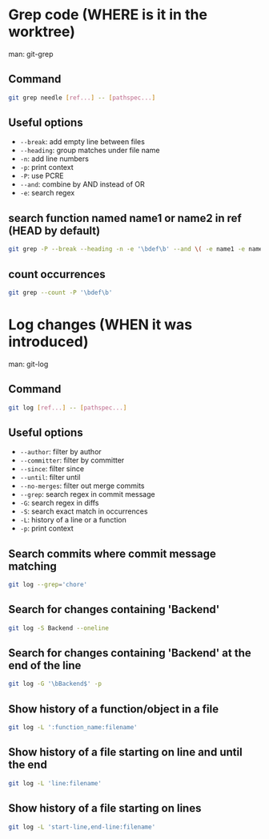 # Grep code (WHERE is it in the worktree)

man: git-grep

## Command

```bash
git grep needle [ref...] -- [pathspec...]
```

## Useful options

- `--break`:   add empty line between files
- `--heading`: group matches under file name
- `-n`:        add line numbers
- `-p`:        print context
- `-P`:        use PCRE
- `--and`:     combine by AND instead of OR
- `-e`:        search regex

## search function named name1 or name2 in ref (HEAD by default)

```bash
git grep -P --break --heading -n -e '\bdef\b' --and \( -e name1 -e name2 \) [ref]
```

## count occurrences

```bash
git grep --count -P '\bdef\b'
```

# Log changes (WHEN it was introduced)

man: git-log

## Command

```bash
git log [ref...] -- [pathspec...]
```

## Useful options

- `--author`:    filter by author
- `--committer`: filter by committer
- `--since`:     filter since
- `--until`:     filter until
- `--no-merges`: filter out merge commits
- `--grep`:      search regex in commit message
- `-G`:          search regex in diffs
- `-S`:          search exact match in occurrences
- `-L`:          history of a line or a function
- `-p`:          print context

## Search commits where commit message matching

```bash
git log --grep='chore'
```

## Search for changes containing 'Backend'

```bash
git log -S Backend --oneline
```

## Search for changes containing 'Backend' at the end of the line

```bash
git log -G '\bBackend$' -p
```

## Show history of a function/object in a file

```bash
git log -L ':function_name:filename'
```

## Show history of a file starting on line and until the end

```bash
git log -L 'line:filename'
```

## Show history of a file starting on lines

```bash
git log -L 'start-line,end-line:filename'
```
